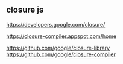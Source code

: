 ## closure js

https://developers.google.com/closure/

https://closure-compiler.appspot.com/home

https://github.com/google/closure-library
https://github.com/google/closure-compiler


